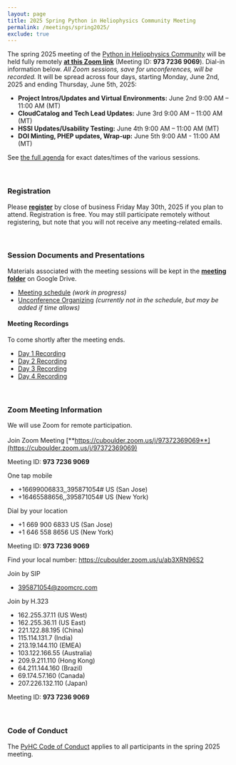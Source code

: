 ```yaml
---
layout: page
title: 2025 Spring Python in Heliophysics Community Meeting
permalink: /meetings/spring2025/
exclude: true
---
```


The spring 2025 meeting of the [Python in Heliophysics Community](https://pyhc.org) will be held fully remotely [**at this Zoom link**](https://cuboulder.zoom.us/j/97372369069) (Meeting ID: **973 7236 9069**). Dial-in information below. _All Zoom sessions, save for unconferences, will be recorded._ It will be spread across four days, starting Monday, June 2nd, 2025 and ending Thursday, June 5th, 2025: 

 - **Project Intros/Updates and Virtual Environments:** June 2nd 9:00 AM – 11:00 AM (MT)
 - **CloudCatalog and Tech Lead Updates:** June 3rd 9:00 AM – 11:00 AM (MT)
 - **HSSI Updates/Usability Testing:** June 4th 9:00 AM – 11:00 AM (MT)
 - **DOI Minting, PHEP updates, Wrap-up:** June 5th 9:00 AM - 11:00 AM (MT)

See [the full agenda](https://docs.google.com/spreadsheets/d/1y6abz5KvvkQm0x3XdSFKKJYc-lMKdhwbcUL6xz81fmU/edit?usp=sharing) for exact dates/times of the various sessions.
<br><br><br>
### Registration

Please [**register**](https://forms.gle/Ua5mAHmy6gfD1B4R7) by close of business Friday May 30th, 2025 if you plan to attend.  Registration is free.  You may still participate remotely without registering, but note that you will not receive any meeting-related emails.
<br><br><br>

### Session Documents and Presentations

Materials associated with the meeting sessions will be kept in the [**meeting folder**](https://drive.google.com/drive/folders/1r4ADxnJyLYvkMvfz0Xg1TAUrVKwB0U9W?usp=sharing) on Google Drive.

 - [Meeting schedule](https://docs.google.com/spreadsheets/d/1y6abz5KvvkQm0x3XdSFKKJYc-lMKdhwbcUL6xz81fmU/edit?usp=sharing) _(work in progress)_
 - [Unconference Organizing](https://docs.google.com/spreadsheets/d/1UEhyZ7uYqCXQLNAqJah_p7vqAW0RlRhc7v37_TQVxvI/edit?usp=sharing) _(currently not in the schedule, but may be added if time allows)_

#### Meeting Recordings

To come shortly after the meeting ends. 

 - [Day 1 Recording](https://youtu.be/FSQ1J6KaXk4)
 - [Day 2 Recording](https://youtu.be/3u2dj3HNHb0)
 - [Day 3 Recording](https://youtu.be/1PfAy5T9K5w)
 - [Day 4 Recording](https://youtu.be/CEXMHoJXk64)
<br><br><br>

### Zoom Meeting Information
We will use Zoom for remote participation.
<br><br>
Join Zoom Meeting
[**https://cuboulder.zoom.us/j/97372369069**](https://cuboulder.zoom.us/j/97372369069)

Meeting ID: **973 7236 9069**

One tap mobile
 - +16699006833,,395871054# US (San Jose)
 - +16465588656,,395871054# US (New York)

Dial by your location
 - +1 669 900 6833 US (San Jose)
 - +1 646 558 8656 US (New York)

Meeting ID: **973 7236 9069**

Find your local number: https://cuboulder.zoom.us/u/ab3XRN96S2

Join by SIP
 - 395871054@zoomcrc.com

Join by H.323
 - 162.255.37.11 (US West)
 - 162.255.36.11 (US East)
 - 221.122.88.195 (China)
 - 115.114.131.7 (India)
 - 213.19.144.110 (EMEA)
 - 103.122.166.55 (Australia)
 - 209.9.211.110 (Hong Kong)
 - 64.211.144.160 (Brazil)
 - 69.174.57.160 (Canada)
 - 207.226.132.110 (Japan)

Meeting ID: **973 7236 9069**
<br><br><br>

### Code of Conduct
The [PyHC Code of Conduct](https://heliopython.org/docs/code_of_conduct/) applies to all participants in the spring 2025 meeting.

